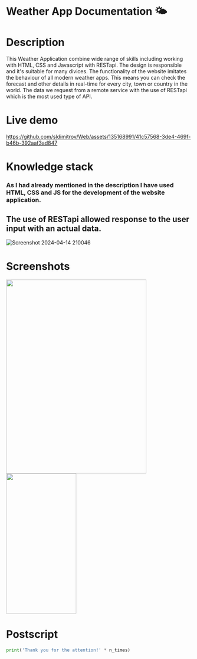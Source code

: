 # Weather App Documentation 🌤️

# Description #
This Weather Application combine wide range of skills including working with HTML, CSS and Javascript with RESTapi. The design is responsible and it's suitable for many divices. The functionality of the website imitates the behaviour of all modern weather apps. This means you can check the forecast and other details in real-time for every city, town or country in the world. The data we request from a remote service with the use of RESTapi which is the most used type of API. 

# Live demo #

https://github.com/sldimitrov/Web/assets/135168991/41c57568-3de4-469f-b46b-392aaf3ad847

# Knowledge stack #
 ### As I had already mentioned in the description I have used HTML, CSS and JS for the development of the website application.

The use of RESTapi allowed response to the user input with an actual data.
--
![Screenshot 2024-04-14 210046](https://github.com/sldimitrov/Web/assets/135168991/15fbc680-94fb-48f7-99bf-976210a32d62)


# Screenshots #
<img src="https://github.com/sldimitrov/Web/assets/135168991/8f616d41-3f13-4cee-96e3-87a258682fb2" width="380" height="525"/>
<img src="https://github.com/sldimitrov/Web/assets/135168991/d6b6d2e9-a095-4411-b551-91db94212ba5" width="190" height="380" />

# Postscript #
```python 
print('Thank you for the attention!' * n_times)
```
